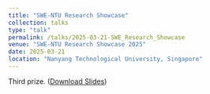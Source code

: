 ```yaml
---
title: "SWE-NTU Research Showcase"
collection: talks
type: "talk"
permalink: /talks/2025-03-21-SWE_Research_Showcase
venue: "SWE-NTU Research Showcase 2025"
date: 2025-03-21
location: "Nanyang Technological University, Singapore"
---
```

Third prize.
([Download Slides](https://Siyi-06.github.io/files/2025-03-21-SWE_Research_Showcase.pptx))
